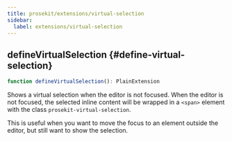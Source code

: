 ```yaml
---
title: prosekit/extensions/virtual-selection
sidebar:
  label: extensions/virtual-selection
---
```



## defineVirtualSelection {#define-virtual-selection}

```ts
function defineVirtualSelection(): PlainExtension
```

Shows a virtual selection when the editor is not focused. When the editor is
not focused, the selected inline content will be wrapped in a `<span>`
element with the class `prosekit-virtual-selection`.

This is useful when you want to move the focus to an element outside the
editor, but still want to show the selection.
